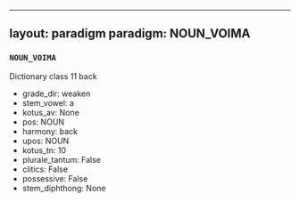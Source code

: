 
---
layout: paradigm
paradigm: NOUN_VOIMA
---
### ` NOUN_VOIMA `

Dictionary class 11 back
* grade_dir: weaken
* stem_vowel: a
* kotus_av: None
* pos: NOUN
* harmony: back
* upos: NOUN
* kotus_tn: 10
* plurale_tantum: False
* clitics: False
* possessive: False
* stem_diphthong: None
